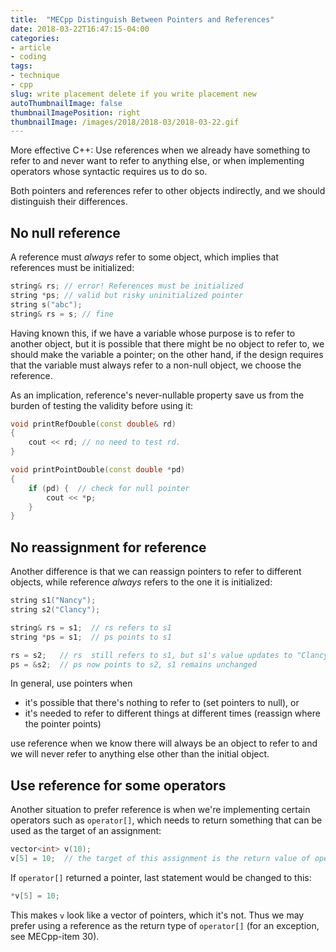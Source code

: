 ```yaml
---
title:  "MECpp Distinguish Between Pointers and References"
date: 2018-03-22T16:47:15-04:00
categories:
- article
- coding
tags:
- technique
- cpp
slug: write placement delete if you write placement new
autoThumbnailImage: false
thumbnailImagePosition: right
thumbnailImage: /images/2018/2018-03/2018-03-22.gif
---
```


More effective C++: Use references when we already have something to refer to and never want to refer to anything else, or when implementing operators whose syntactic requires us to do so.
<!--more-->

Both pointers and references refer to other objects indirectly, and we should distinguish their differences.

## No null reference

A reference must _always_ refer to some object, which implies that references must be initialized:

```cpp
string& rs; // error! References must be initialized
string *ps; // valid but risky uninitialized pointer
string s("abc");
string& rs = s; // fine
```

Having known this, if we have a variable whose purpose is to refer to another object, but it is possible that there might be no object to refer to, we should make the variable a pointer; on the other hand, if the design requires that the variable must always refer to a non-null object, we choose the reference.

As an implication, reference's never-nullable property save us from the burden of testing the validity before using it:

```cpp
void printRefDouble(const double& rd)
{
    cout << rd; // no need to test rd.
}

void printPointDouble(const double *pd)
{
    if (pd) {  // check for null pointer
        cout << *p;
    }
}
```

## No reassignment for reference

Another difference is that we can reassign pointers to refer to different objects, while reference _always_ refers to the one it is initialized:

```cpp
string s1("Nancy");
string s2("Clancy");

string& rs = s1;  // rs refers to s1
string *ps = s1;  // ps points to s1

rs = s2;   // rs  still refers to s1, but s1's value updates to "Clancy", equiv. to *ps = s2
ps = &s2;  // ps now points to s2, s1 remains unchanged
```

In general, use pointers when

* it's possible that there's nothing to refer to (set pointers to null), or
* it's needed to refer to different things at different times (reassign where the pointer points)

use reference when we know there will always be an object to refer to and we will never refer to anything else other than the initial object.

## Use reference for some operators

Another situation to prefer reference is when we're implementing certain operators such as `operator[]`, which needs to return something that can be used as the target of an assignment:

```cpp
vector<int> v(10);
v[5] = 10;  // the target of this assignment is the return value of operator[]
```

If `operator[]` returned a pointer, last statement would be changed to this:

```cpp
*v[5] = 10;
```

This makes `v` look like a vector of pointers, which it's not. Thus we may prefer using a reference as the return type of `operator[]` (for an exception, see MECpp-item 30).